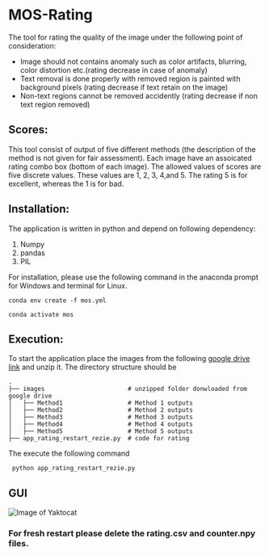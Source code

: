# MOS-Rating
The tool for rating the quality of the image under the following point of consideration:

* Image should not contains anomaly such as color artifacts, blurring, color distortion etc.(rating decrease in case of anomaly)
* Text removal is done properly with removed region is painted with background pixels (rating decrease if text retain on the image)
* Non-text regions cannot be removed accidently (rating decrease if non text region removed)

## Scores: 
This tool consist of output of five different methods (the description of the method is not given for fair assessment). Each image have an assoicated rating combo box (bottom of each image). The allowed values of scores are five discrete values. These values are 1, 2, 3, 4,and 5. The rating 5 is for excellent, whereas the 1 is for bad.

## Installation:

The application is written in python and depend on following dependency:
1. Numpy
2. pandas
3. PIL

For installation, please use the following command in the anaconda prompt for Windows and terminal for Linux.


```conda env create -f mos.yml```

```conda activate mos```

## Execution:
To start the application place the images from the following [google drive link](https://drive.google.com/drive/folders/1PzC4oPg953FuzZvwnqquXFHQZDi9dnnI?usp=sharing) and unzip it. The directory structure should be 

    .
    ├── images                       # unzipped folder donwloaded from google drive 
    │   ├── Method1                  # Method 1 outputs
    │   ├── Method2                  # Method 2 outputs
    │   ├── Method3                  # Method 3 outputs
    │   ├── Method4                  # Method 4 outputs
    │   ├── Method5                  # Method 5 outputs
    ├── app_rating_restart_rezie.py  # code for rating 
    
The execute the following command

``` python app_rating_restart_rezie.py```

## GUI

![Image of Yaktocat](gui.png)

### For fresh restart please delete the rating.csv and counter.npy files. 





